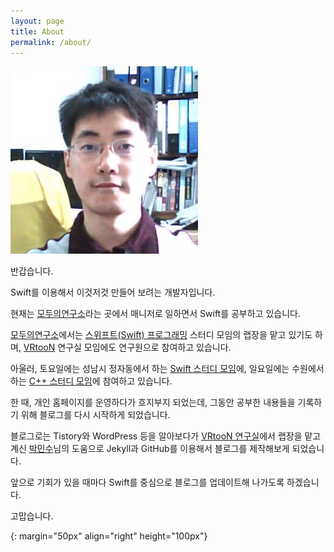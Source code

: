 ```yaml
---
layout: page
title: About
permalink: /about/
---
```


![profile]

반갑습니다.

Swift를 이용해서 이것저것 만들어 보려는 개발자입니다.

현재는 [모두의연구소](http://www.modulabs.co.kr)라는 곳에서 매니저로 일하면서 Swift를 공부하고 있습니다.

[모두의연구소](http://www.modulabs.co.kr)에서는 [스위프트(Swift) 프로그래밍](http://www.modulabs.co.kr/#!swift/so209) 스터디 모임의 랩장을 맡고 있기도 하며, [VRtooN](http://www.modulabs.co.kr/#!vrtoon/cl0n) 연구실 모임에도 연구원으로 참여하고 있습니다.

아울러, 토요일에는 성남시 정자동에서 하는 [Swift 스터디 모임](http://cafe.naver.com/studyios)에, 일요일에는 수원에서 하는 [C++ 스터디 모임](http://cafe.naver.com/multism)에 참여하고 있습니다.

한 때, 개인 홈페이지를 운영하다가 흐지부지 되었는데, 그동안 공부한 내용들을 기록하기 위해 블로그를 다시 시작하게 되었습니다.

블로그로는 Tistory와 WordPress 등을 알아보다가 [VRtooN 연구실](http://www.modulabs.co.kr/#!vrtoon/cl0n)에서 랩장을 맡고 계신 [박민수](https://cuspace.github.io)님의 도움으로 Jekyll과 GitHub를 이용해서 블로그를 제작해보게 되었습니다.

앞으로 기회가 있을 때마다 Swift를 중심으로 블로그를 업데이트해 나가도록 하겠습니다.

고맙습니다.



[profile]: /assets/profile.jpg
{: margin="50px" align="right" height="100px"}
